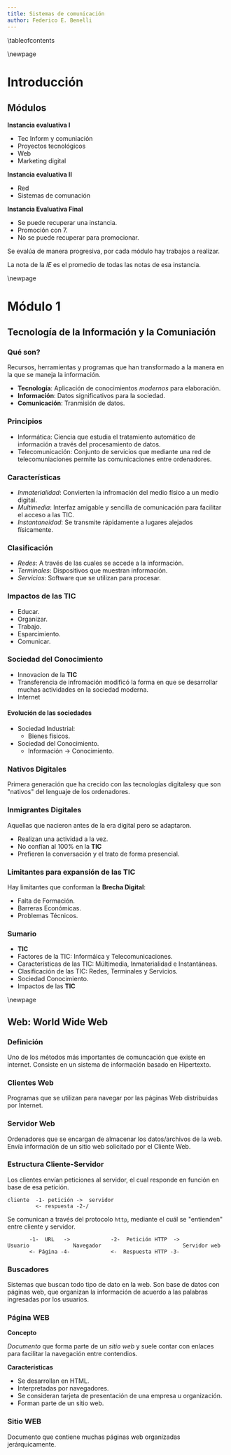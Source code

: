 ```yaml
---
title: Sistemas de comunicación
author: Federico E. Benelli
---
```


\tableofcontents

\newpage

# Introducción

## Módulos

**Instancia evaluativa I**

- Tec Inform y comuniación
- Proyectos tecnológicos
- Web
- Marketing digital

**Instancia evaluativa II**

- Red
- Sistemas de comunación

**Instancia Evaluativa Final**

- Se puede recuperar una instancia.
- Promoción con 7.
- No se puede recuperar para promocionar.

Se evalúa de manera progresiva, por cada módulo hay trabajos a realizar.

La nota de la _IE_ es el promedio de todas las notas de esa instancia.


\newpage

# Módulo 1

## Tecnología de la Información y la Comuniación

### Qué son?

Recursos, herramientas y programas que han transformado a la manera en la que se maneja la información.

- **Tecnología**: Aplicación de conocimientos _modernos_ para elaboración.
- **Información**: Datos significativos para la sociedad.
- **Comunicación**: Tranmisión de datos.


### Principios

- Informática: Ciencia que estudia el tratamiento automático de información a través del procesamiento de datos.
- Telecomunicación: Conjunto de servicios que mediante una red de telecomuniaciones permite las comunicaciones entre ordenadores.

### Características

- *Inmaterialidad*: Convierten la infromación del medio físico a un medio digital.
- *Multimedia*: Interfaz amigable y sencilla de comunicación para facilitar el acceso a las TIC.
- *Instantaneidad*: Se transmite rápidamente a lugares alejados físicamente.

### Clasificación

- *Redes*: A través de las cuales se accede a la información.
- *Terminales*: Dispositivos que muestran información.
- *Servicios*: Software que se utilizan para procesar.

### Impactos de las TIC

- Educar.
- Organizar.
- Trabajo.
- Esparcimiento.
- Comunicar.

### Sociedad del Conocimiento

- Innovacion de la **TIC**
- Transferencia de infromación modificó la forma en que se desarrollar muchas actividades en la sociedad moderna.
- Internet

#### Evolución de las sociedades

- Sociedad Industrial:
	- Bienes físicos.
- Sociedad del Conocimiento.
	- Información -> Conocimiento.

### Nativos Digitales

Primera generación que ha crecido con las tecnologías digitalesy que son "nativos" del lenguaje de los ordenadores.

### Inmigrantes Digitales

Aquellas que nacieron antes de la era digital pero se adaptaron.

- Realizan una actividad a la vez.
- No confían al 100% en la **TIC**
- Prefieren la conversación y el trato de forma presencial.

### Limitantes para expansión de las TIC

Hay limitantes que conforman la **Brecha Digital**:

- Falta de Formación.
- Barreras Económicas.
- Problemas Técnicos.

### Sumario

- **TIC**
- Factores de la TIC: Informáica y Telecomunicaciones.
- Características de las TIC: Múltimedia, Inmaterialidad e Instantáneas.
- Clasificación de las TIC: Redes, Terminales y Servicios.
- Sociedad Conocimiento.
- Impactos de las **TIC**

\newpage

## Web: World Wide Web

### Definición
Uno de los métodos más importantes de comuncación que existe en internet.
Consiste en un sistema de información basado en Hipertexto.

### Clientes Web
Programas que se utilizan para navegar por las páginas Web distribuidas por Internet.

### Servidor Web
Ordenadores que se encargan de almacenar los datos/archivos de la web. Envía información de un sitio web solicitado por el Cliente Web.

### Estructura Cliente-Servidor

Los clientes envían peticiones al servidor, el cual responde en función en base de esa petición.

```
cliente  -1- petición ->  servidor
         <- respuesta -2-/
```

Se comunican a través del protocolo `http`, mediante el cuál se "entienden" entre cliente y servidor.


```
       -1-  URL   ->             -2-  Petición HTTP  ->
Usuario              Navegador                          Servidor web
       <- Página -4-             <-  Respuesta HTTP -3-
```


### Buscadores

Sistemas que buscan todo tipo de dato en la web. Son base de datos con páginas web, que organizan la información de acuerdo a las palabras ingresadas por los usuarios.

### Página WEB

**Concepto**

*Documento* que forma parte de un *sitio web* y suele contar con enlaces para facilitar la navegación entre contendios.

**Características**
- Se desarrollan en HTML.
- Interpretadas por navegadores.
- Se consideran tarjeta de presentación de una empresa u organización.
- Forman parte de un sitio web.

### Sitio WEB
Documento que contiene muchas páginas web organizadas jerárquicamente.


